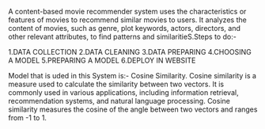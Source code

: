  A content-based movie recommender system uses the characteristics or features of movies to recommend similar movies to users. It analyzes the content of movies, such as genre, plot keywords, actors, directors, and other relevant attributes, to find patterns and similaritieS.Steps to do:-
 
 1.DATA COLLECTION
 2.DATA CLEANING
 3.DATA PREPARING
 4.CHOOSING A MODEL
 5.PREPARING A MODEL
 6.DEPLOY IN WEBSITE
 
 Model that is uded in this System is:- Cosine  Similarity.
 Cosine similarity is a measure used to calculate the similarity between two vectors. It is commonly used in various applications, including information retrieval, recommendation systems, and natural language processing. Cosine similarity measures the cosine of the angle between two vectors and ranges from -1 to 1.
